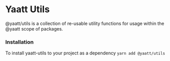 # Yaatt Utils
@yaatt/utils is a collection of re-usable utility functions for usage within the @yaatt scope of packages.


### Installation

To install yaatt-utils to your project as a dependency
```yarn add @yaatt/utils```
